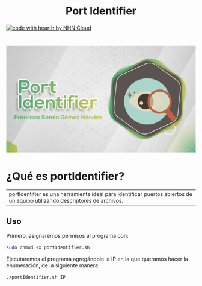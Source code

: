 <h1 align="center">Port Identifier</h1>

[![code with hearth by NHN Cloud](https://img.shields.io/badge/Scripted%20with%20%E2%99%A5%20by-X5K0-12a212.svg)](https://github.com/X5K0)

# ![portIdentifier](https://github.com/X5K0/portIdentifier/blob/main/PortIdentifier.png)
# ¿Qué es portIdentifier?
<table>
<tr>
<td>
portIdentifier es una herramienta ideal para identificar puertos abiertos de un equipo utilizando descriptores de archivos.
</td>
</tr>
</table>


## Uso

Primero, asignaremos permisos al programa con:

```bash
sudo chmod +x portIdentifier.sh
```

Ejecutaremos el programa agregándole la IP en la que queramos hacer la enumeración, de la siguiente manera:

```
./portIdentifier.sh IP
```
